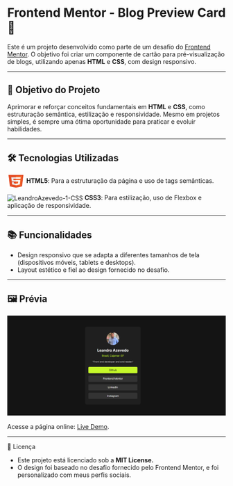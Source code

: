 # Frontend Mentor - Blog Preview Card 📰

Este é um projeto desenvolvido como parte de um desafio do [Frontend Mentor](https://www.frontendmentor.io). O objetivo foi criar um componente de cartão para pré-visualização de blogs, utilizando apenas **HTML** e **CSS**, com design responsivo.

---

## 🎯 Objetivo do Projeto

Aprimorar e reforçar conceitos fundamentais em **HTML** e **CSS**, como estruturação semântica, estilização e responsividade. Mesmo em projetos simples, é sempre uma ótima oportunidade para praticar e evoluir habilidades.

---
## 🛠️ Tecnologias Utilizadas

<p><img align="center" alt="LeandroAzevedo-1-HTML" height="30" width="40" src="https://raw.githubusercontent.com/devicons/devicon/master/icons/html5/html5-original.svg">
<strong>HTML5</strong>: Para a estruturação da página e uso de tags semânticas.</P>


<p><img align="center" alt="LeandroAzevedo-1-CSS" height="30" width="40" src="https://cdn.jsdelivr.net/gh/devicons/devicon/icons/css3/css3-original.svg">
<strong>CSS3</strong>: Para estilização, uso de Flexbox e aplicação de responsividade.</P>

---

## 📚 Funcionalidades

- Design responsivo que se adapta a diferentes tamanhos de tela (dispositivos móveis, tablets e desktops).
- Layout estético e fiel ao design fornecido no desafio.

---
## 🖼️ Prévia
<img src="./design/active-states.png">

Acesse a página online: [Live Demo](https://leandroazevedo-1.github.io/blog-preview-pard/).

---
📜 Licença

- Este projeto está licenciado sob a <strong>MIT License.</strong>
- O design foi baseado no desafio fornecido pelo Frontend Mentor, e foi personalizado com meus perfis sociais.




